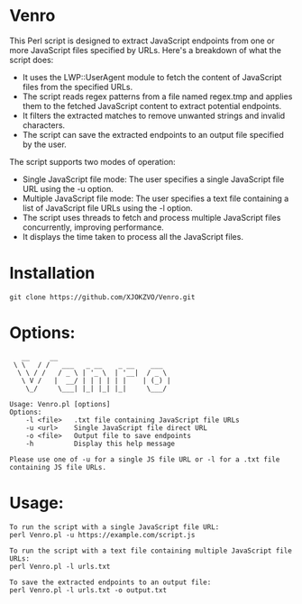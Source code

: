 # Venro
This Perl script is designed to extract JavaScript endpoints from one or more JavaScript files specified by URLs. Here's a breakdown of what the script does:

+ It uses the LWP::UserAgent module to fetch the content of JavaScript files from the specified URLs.
+ The script reads regex patterns from a file named regex.tmp and applies them to the fetched JavaScript content to extract potential endpoints.
+ It filters the extracted matches to remove unwanted strings and invalid characters.
+ The script can save the extracted endpoints to an output file specified by the user.

The script supports two modes of operation:

+ Single JavaScript file mode: The user specifies a single JavaScript file URL using the -u option.
+ Multiple JavaScript file mode: The user specifies a text file containing a list of JavaScript file URLs using the -l option.
+ The script uses threads to fetch and process multiple JavaScript files concurrently, improving performance.
+ It displays the time taken to process all the JavaScript files.
# Installation

```
git clone https://github.com/XJOKZVO/Venro.git
```

# Options:
```
   __     __                              
 \ \   / /   ___   _ __    _ __    ___  
  \ \ / /   / _ \ | '_ \  | '__|  / _ \ 
   \ V /   |  __/ | | | | | |    | (_) |
    \_/     \___| |_| |_| |_|     \___/ 
                                        
Usage: Venro.pl [options]
Options:
    -l <file>   .txt file containing JavaScript file URLs
    -u <url>    Single JavaScript file direct URL
    -o <file>   Output file to save endpoints
    -h          Display this help message

Please use one of -u for a single JS file URL or -l for a .txt file containing JS file URLs.
```

# Usage:
```
To run the script with a single JavaScript file URL:
perl Venro.pl -u https://example.com/script.js

To run the script with a text file containing multiple JavaScript file URLs:
perl Venro.pl -l urls.txt

To save the extracted endpoints to an output file:
perl Venro.pl -l urls.txt -o output.txt
```

